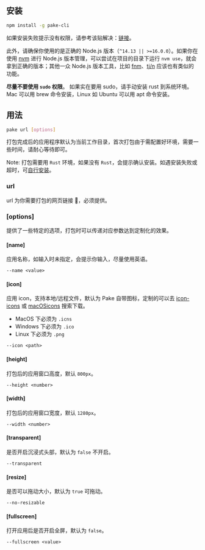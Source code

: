 ## 安装

```bash
npm install -g pake-cli
```

如果安装失败提示没有权限，请参考该贴解决：[链接](https://gist.github.com/Giancarlos/d087f8a9e6516716da98ad0c0f5a8f58)。

此外，请确保你使用的是正确的 Node.js 版本（`^14.13 || >=16.0.0`）。如果你在使用 [nvm](https://github.com/nvm-sh/nvm) 进行 Node.js 版本管理，可以尝试在项目的目录下运行 `nvm use`，就会拿到正确的版本；其他一众 Node.js 版本工具，比如 [fnm](https://github.com/Schniz/fnm)、[tj/n](https://github.com/tj/n) 应该也有类似的功能。

**尽量不要使用 `sudo` 权限**。 如果实在要用 sudo，请手动安装 rust 到系统环境。Mac 可以用 brew 命令安装，Linux 如 Ubuntu 可以用 apt 命令安装。


## 用法

```bash
pake url [options]
```

打包完成后的应用程序默认为当前工作目录，首次打包由于需配置好环境，需要一些时间，请耐心等待即可。

Note: 打包需要用 `Rust` 环境，如果没有 `Rust`，会提示确认安装。如遇安装失败或超时，可[自行安装](https://www.rust-lang.org/tools/install)。

### url

url 为你需要打包的网页链接 🔗，必须提供。

### [options]

提供了一些特定的选项，打包时可以传递对应参数达到定制化的效果。

#### [name]

应用名称，如输入时未指定，会提示你输入，尽量使用英语。

```shell
--name <value>
```

#### [icon]

应用 icon，支持本地/远程文件，默认为 Pake 自带图标，定制的可以去 [icon-icons](https://icon-icons.com) 或 [macOSicons](https://macosicons.com/#/) 搜索下载。

- MacOS 下必须为 `.icns`
- Windows 下必须为 `.ico`
- Linux 下必须为 `.png`

```shell
--icon <path>
```

#### [height]

打包后的应用窗口高度，默认 `800px`。

```shell
--height <number>
```

#### [width]

打包后的应用窗口宽度，默认 `1280px`。

```shell
--width <number>
```

#### [transparent]

是否开启沉浸式头部，默认为 `false` 不开启。

```shell
--transparent
```

#### [resize]

是否可以拖动大小，默认为 `true` 可拖动。

```shell
--no-resizable
```

#### [fullscreen]

打开应用后是否开启全屏，默认为 `false`。

```shell
--fullscreen <value>
```
